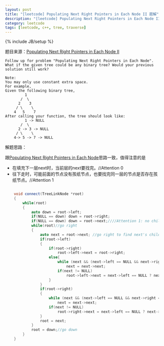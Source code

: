 ```yaml
---
layout: post
title: "[leetcode] Populating Next Right Pointers in Each Node II 题解"
description: "[leetcode] Populating Next Right Pointers in Each Node II 题解"
category: leetcode 
tags: [leetcode, c++, tree, traverse]
---
```

{% include JB/setup %}


题目来源：[Populating Next Right Pointers in Each Node II](https://oj.leetcode.com/problems/populating-next-right-pointers-in-each-node-ii/)

>
	
	Follow up for problem "Populating Next Right Pointers in Each Node".
	What if the given tree could be any binary tree? Would your previous solution still work?
	
	Note:
	You may only use constant extra space.
	For example,
	Given the following binary tree,
	         1
	       /  \
	      2    3
	     / \    \
	    4   5    7
	After calling your function, the tree should look like:
	         1 -> NULL
	       /  \
	      2 -> 3 -> NULL
	     / \    \
	    4-> 5 -> 7 -> NULL
	    
解题思路：

跟[Populating Next Right Pointers in Each Node](./populating-next-right-pointers-in-each-node.html)思路一致，值得注意的是

* 在填充下一层next时，当前层的next要找完。//Attention 0
* 往下走时，可能前面的节点没有孩纸节点，也要找完同一层的节点是否存在孩纸节点。//Attention 1

```cpp
	
	void connect(TreeLinkNode *root) 
    {
        while(root)
        {
            auto down = root->left;
            if(NULL == down) down = root->right;
            if(NULL == down) down = root->next;////Attention 1: no child of root, but maybe the next(or next') node has children, although the same level
            while(root)//go right
            {
                auto next = root->next; //go right to find next's children
                if(root->left)
                {
                    if(root->right)
                        root->left->next = root->right;
                    else{
                        while (next && (next->left == NULL && next->right == NULL)) //Attention 0
                            next = next->next;
                        if(next != NULL)
                            root->left->next = next->left == NULL ? next->right : next->left;
                    }
                }
                if(root->right)
                {
                    while (next && (next->left == NULL && next->right == NULL))
                        next = next->next;
                    if(next != NULL)
                        root->right->next = next->left == NULL ? next->right : next->left;
                }
                root = next;
            }
            root = down;//go down
        }    
    }
```

